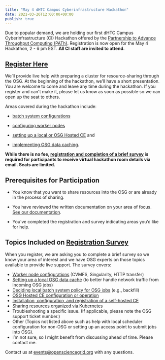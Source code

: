 ```yaml
---
title: "May 4 dHTC Campus Cyberinfrastructure Hackathon" 
date: 2021-03-26T12:00:00+00:00
publish: true
--- 
```

 Due to popular demand, we are holding our first dHTC Campus Cyberinfrastructure (CI) Hackathon offered by the [Partnership to Advance Throughput Computing (PATh)](https://path-cc.io/). Registration is now open for the May 4 Hackathon, 2 - 6 pm EST. **All CI staff are invited to attend.**

## [Register Here](https://docs.google.com/forms/d/1e-uMsNHOH-5p724s0ii8MSlZUVwBcNuL7XB5TyLAXUk/)

We’ll provide live help with preparing a cluster for resource-sharing through the OSG. At the beginning of the hackathon, we'll have a short presentation.  You are welcome to come and leave any time during the hackathon. If you register and can't make it, please let us know as soon as possible so we can open up the seat to others.  

Areas covered during the hackathon include:
- [batch system configurations](https://opensciencegrid.org/docs/compute-element/install-htcondor-ce/) 

- [configuring worker nodes](https://opensciencegrid.org/docs/worker-node/using-wn/)

- [setting up a local or OSG Hosted CE](https://opensciencegrid.org/docs/compute-element/htcondor-ce-overview/) and

- [implementing OSG data caching](https://opensciencegrid.org/docs/data/stashcache/overview/).

**While there is no fee, [registration and completion of a brief survey](https://docs.google.com/forms/d/1e-uMsNHOH-5p724s0ii8MSlZUVwBcNuL7XB5TyLAXUk/) is required for participants to receive virtual hackathon room details via email.  Seats are limited.** 

## Prerequisites for Participation

- You know that you want to share resources into the OSG or are already in the process of sharing.

- You have reviewed the written documentation on your area of focus. [See our documentation](https://opensciencegrid.org/docs/).

- You’ve completed the registration and survey indicating areas you’d like for help.

## Topics Included on [Registration Survey](https://docs.google.com/forms/d/1e-uMsNHOH-5p724s0ii8MSlZUVwBcNuL7XB5TyLAXUk/)

When you register, we are asking you to complete a brief survey so we know your area of interest and we have OSG experts on those topics available to provide live support.  The survey covers:

- [Worker node configurations](https://opensciencegrid.org/docs/worker-node/using-wn/) (CVMFS, Singularity, HTTP transfer)
- [Setting up a local OSG data cache](https://opensciencegrid.org/docs/data/stashcache/install-cache/) (to better handle network traffic from incoming OSG jobs)
- [Deciding local batch system policy for OSG jobs](https://opensciencegrid.org/docs/compute-element/install-htcondor-ce/#batch-systems-other-than-htcondor) (e.g., backfill)
- [OSG Hosted CE configuration or operation](https://opensciencegrid.org/docs/compute-element/hosted-ce/)
- [Installation, configuration, and registration of a self-hosted CE](https://opensciencegrid.org/docs/compute-element/install-htcondor-ce/)
- [Sharing resources organized via Kubernetes](https://opensciencegrid.org/docs/resource-sharing/os-backfill-containers/)
- Troubleshooting a specific issue. (If applicable, please note the OSG support ticket number.)
- Other (Topics not listed above such as help with local scheduler configuration for non-OSG or setting up an access point to submit jobs into OSG).
- I’m not sure, so I might benefit from discussing ahead of time. Please contact me.


Contact us at <events@opensciencegrid.org> with any questions.

